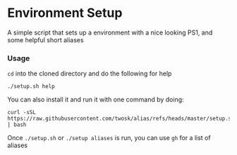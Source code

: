 # Environment Setup

A simple script that sets up a environment with a nice looking PS1, and some helpful short aliases

### Usage
`cd` into the cloned directory and do the following for help
```
./setup.sh help
```

You can also install it and run it with one command by doing:
```
curl -sSL https://raw.githubusercontent.com/twosk/alias/refs/heads/master/setup.sh | bash
```

Once `./setup.sh` or `./setup aliases` is run, you can use `gh` for a list of aliases
